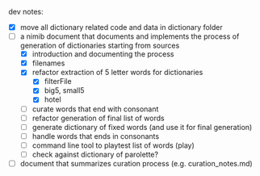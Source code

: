 dev notes:

- [x] move all dictionary related code and data in dictionary folder
- [ ] a nimib document that documents and implements the process of generation of dictionaries starting from sources
  - [x] introduction and documenting the process
  - [x] filenames
  - [x] refactor extraction of 5 letter words for dictionaries
    - [x] filterFile
    - [x] big5, small5
    - [x] hotel
  - [ ] curate words that end with consonant
  - [ ] refactor generation of final list of words
  - [ ] generate dictionary of fixed words (and use it for final generation)
  - [ ] handle words that ends in consonants
  - [ ] command line tool to playtest list of words (play)
  - [ ] check against dictionary of parolette?
- [ ] document that summarizes curation process (e.g. curation_notes.md)  